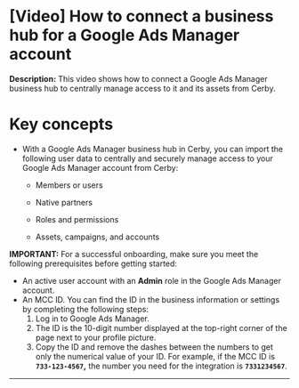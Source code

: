 # [Video] How to connect a business hub for a Google Ads Manager account

**Description:** This video shows how to connect a Google Ads Manager business hub to centrally manage access to it and its assets from Cerby.

# Key concepts

  * With a Google Ads Manager business hub in Cerby, you can import the following user data to centrally and securely manage access to your Google Ads Manager account from Cerby:

    * Members or users

    * Native partners

    * Roles and permissions

    * Assets, campaigns, and accounts

**IMPORTANT:** For a successful onboarding, make sure you meet the following
prerequisites before getting started:

  * An active user account with an **Admin** role in the Google Ads Manager account.
  * An MCC ID. You can find the ID in the business information or settings by completing the following steps:
    1. Log in to Google Ads Manager.
    2. The ID is the 10-digit number displayed at the top-right corner of the page next to your profile picture.
    3. Copy the ID and remove the dashes between the numbers to get only the numerical value of your ID. For example, if the MCC ID is **`733-123-4567`,** the number you need for the integration is **`7331234567`**.

  
---

